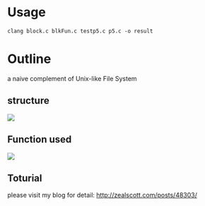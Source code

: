 # Usage

```shell
clang block.c blkFun.c testp5.c p5.c -o result
```

# Outline

a naive complement of Unix-like File System

## structure

![](http://wx3.sinaimg.cn/mw690/0060lm7Tly1fsb10jct4hj31e00xc41p.jpg)

## Function used

![](http://wx1.sinaimg.cn/mw690/0060lm7Tly1fscsw14c3tj31kw148wpv.jpg)

## Toturial

please visit my blog for detail: http://zealscott.com/posts/48303/
